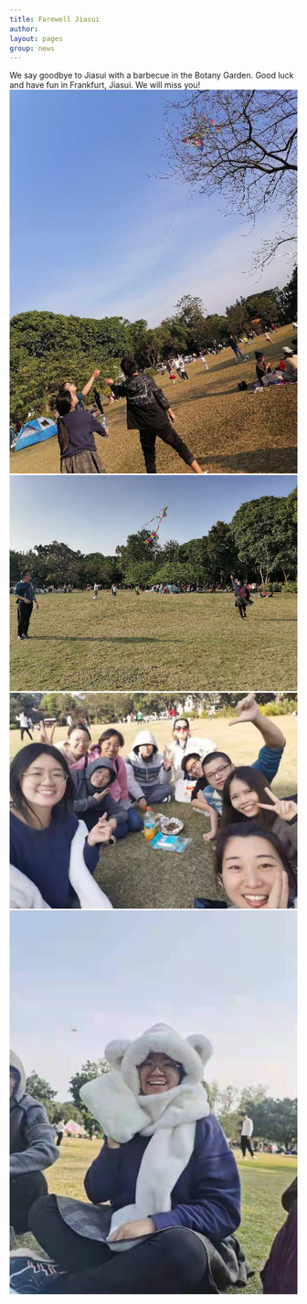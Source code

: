 ```yaml
---
title: Farewell Jiasui
author:
layout: pages
group: news
---
```


We say goodbye to Jiasui with a barbecue in the Botany Garden. Good luck and have fun in Frankfurt, Jiasui. We will miss you!
<span class="image fit"><img src="/images/JiasuiFarewell1.jpg"   alt="JiasuiFarewell1"     class="img-responsive"></span>
<span class="image fit"><img src="/images/JiasuiFarewell2.jpg"   alt="JiasuiFarewell2"     class="img-responsive"></span>
<span class="image fit"><img src="/images/JiasuiFarewell3.jpg"   alt="JiasuiFarewell3"     class="img-responsive"></span>
<span class="image fit"><img src="/images/JiasuiFarewell4.jpg"   alt="JiasuiFarewell4"     class="img-responsive"></span>
